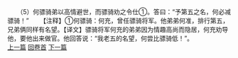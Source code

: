 　　（5）何骠骑弟以高情避世，而骠骑劝之令仕①。答曰：“予第五之名，何必减骠骑！”
　　【注释】①何骠骑：何充，曾任骠骑将军。他弟弟何准，排行第五，兄弟俩同样有名望。【译文】骠骑将军何充的弟弟因为情趣高尚而隐居，何充劝导他，要他出来做官。他回答说：“我老五的名望，何尝比骠骑低！”。
<br>[上一篇](18_04) [回卷首](18_00) [下一篇](18_06)
